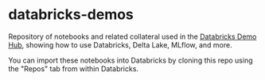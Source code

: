 # databricks-demos

Repository of notebooks and related collateral used in the [Databricks Demo Hub](https://databricks.com/discover/demos), showing how to use Databricks, Delta Lake, MLflow, and more.

You can import these notebooks into Databricks by cloning this repo using the "Repos" tab from within Databricks.
